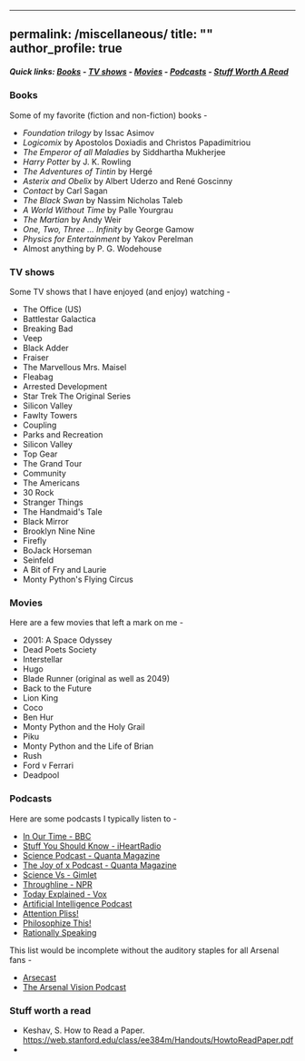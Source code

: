 
---
permalink: /miscellaneous/
title: ""
author_profile: true
---

##### Quick links: [Books](./#books) - [TV shows](./#tv-shows) - [Movies](.#movies) - [Podcasts](./#podcasts) - [Stuff Worth A Read](.#stuff-worth-a-read)

### Books

Some of my favorite (fiction and non-fiction) books -

- *Foundation trilogy* by Issac Asimov
- *Logicomix* by Apostolos Doxiadis and Christos Papadimitriou
- *The Emperor of all Maladies* by Siddhartha Mukherjee
- *Harry Potter* by J. K. Rowling
- *The Adventures of Tintin* by Hergé
- *Asterix and Obelix* by  Albert Uderzo and René Goscinny
- *Contact* by Carl Sagan
- *The Black Swan* by Nassim Nicholas Taleb
- *A World Without Time* by Palle Yourgrau
- *The Martian* by Andy Weir
- *One, Two, Three ... Infinity* by George Gamow
- *Physics for Entertainment* by Yakov Perelman
- Almost anything by P. G. Wodehouse

### TV shows
Some TV shows that I have enjoyed (and enjoy) watching -

- The Office (US)
- Battlestar Galactica
- Breaking Bad
- Veep
- Black Adder
- Fraiser
- The Marvellous Mrs. Maisel
- Fleabag
- Arrested Development
- Star Trek The Original Series
- Silicon Valley
- Fawlty Towers
- Coupling
- Parks and Recreation
- Silicon Valley
- Top Gear
- The Grand Tour
- Community
- The Americans
- 30 Rock
- Stranger Things
- The Handmaid's Tale
- Black Mirror
- Brooklyn Nine Nine
- Firefly
- BoJack Horseman
- Seinfeld
- A Bit of Fry and Laurie
- Monty Python's Flying Circus

### Movies
Here are a few movies that left a mark on me -

- 2001: A Space Odyssey
- Dead Poets Society
- Interstellar
- Hugo
- Blade Runner (original as well as 2049)
- Back to the Future
- Lion King
- Coco
- Ben Hur
- Monty Python and the Holy Grail
- Piku
- Monty Python and the Life of Brian
- Rush
- Ford v Ferrari
- Deadpool

### Podcasts
Here are some podcasts I typically listen to -

- [In Our Time - BBC](https://www.bbc.co.uk/programmes/b006qykl)
- [Stuff You Should Know - iHeartRadio](https://www.iheart.com/podcast/105-stuff-you-should-know-26940277/)
- [Science Podcast - Quanta Magazine](https://www.quantamagazine.org/tag/podcast)
- [The Joy of x Podcast - Quanta Magazine](https://www.quantamagazine.org/tag/the-joy-of-x)
- [Science Vs - Gimlet](https://gimletmedia.com/shows/science-vs)
- [Throughline - NPR](https://www.npr.org/podcasts/510333/throughline)
- [Today Explained - Vox](https://www.vox.com/today-explained)
- [Artificial Intelligence Podcast](https://lexfridman.com/ai/)
- [Attention Pliss!](https://anchor.fm/appodcast)
- [Philosophize This!](http://philosophizethis.org/)
- [Rationally Speaking](http://rationallyspeakingpodcast.org/)

This list would be incomplete without the auditory staples for all Arsenal fans -

- [Arsecast](https://arseblog.com/arsecasts/)
- [The Arsenal Vision Podcast](https://www.arsenalvisionpodcast.com/)

### Stuff worth a read
- Keshav, S. How to Read a Paper. <https://web.stanford.edu/class/ee384m/Handouts/HowtoReadPaper.pdf>
- 
<!--stackedit_data:
eyJoaXN0b3J5IjpbNjAyNjQzNTA2XX0=
-->